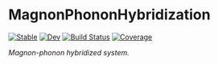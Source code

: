 # MagnonPhononHybridization

[![Stable](https://img.shields.io/badge/docs-stable-blue.svg)](https://Quantum-Many-Body.github.io/MagnonPhononHybridization.jl/stable)
[![Dev](https://img.shields.io/badge/docs-dev-blue.svg)](https://Quantum-Many-Body.github.io/MagnonPhononHybridization.jl/dev)
[![Build Status](https://github.com/Quantum-Many-Body/MagnonPhononHybridization.jl/actions/workflows/CI.yml/badge.svg?branch=main)](https://github.com/Quantum-Many-Body/MagnonPhononHybridization.jl/actions/workflows/CI.yml?query=branch%3Amain)
[![Coverage](https://codecov.io/gh/Quantum-Many-Body/MagnonPhononHybridization.jl/branch/main/graph/badge.svg)](https://codecov.io/gh/Quantum-Many-Body/MagnonPhononHybridization.jl)

*Magnon-phonon hybridized system.*